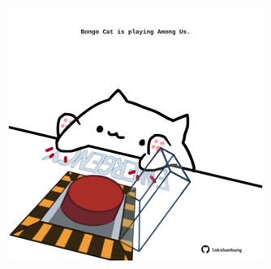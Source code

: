<!-- built at 16/03/2022, 22:00:53 UTC -->
<p align="center">
  <img width="500" height="500" src="./ReadmeImage.svg">
</p>
